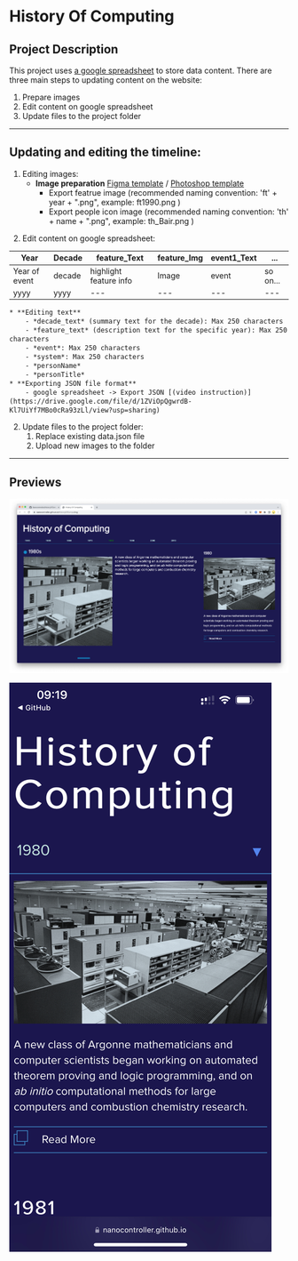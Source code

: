 # History Of Computing

## Project Description

This project uses [a google spreadsheet](https://docs.google.com/spreadsheets/d/1u_ZMDIF0vk718AzKeD3iGzv5BXSBvxNJdlmltV7HGl0/edit?usp=sharing) to store data content. 
There are three main steps to updating content on the website:

1. Prepare images
2. Edit content on google spreadsheet
3. Update files to the project folder

---

## Updating and editing the timeline:
1. Editing images:
	* **Image preparation** [Figma template](https://www.figma.com/file/W8ChwB3qHAnRvmBoTpsqk0/History-of-Computing---Template?node-id=0%3A1) / [Photoshop template](https://drive.google.com/drive/folders/17NApWjLOzARIUxsEhXs5ns6BUC-oxgtH?usp=sharing)
		- Export featrue image (recommended naming convention: 'ft' + year + ".png", example: ft1990.png )
		- Export people icon image (recommended naming convention: 'th' + name + ".png", example: th_Bair.png )
2) Edit content on google spreadsheet:

| Year | Decade | feature_Text | feature_Img | event1_Text | ... |
| --- | --- | --- | --- | --- | --- |
| Year of event | decade | highlight feature info | Image | event | so on... |
| yyyy | yyyy |  --- | --- | --- | --- | 

	* **Editing text**
		- *decade_text* (summary text for the decade): Max 250 characters 
		- *feature_text* (description text for the specific year): Max 250 characters
		- *event*: Max 250 characters
		- *system*: Max 250 characters
		- *personName*
		- *personTitle*
	* **Exporting JSON file format**
		- google spreadsheet -> Export JSON [(video instruction)](https://drive.google.com/file/d/1ZViOpQgwrdB-Kl7UiYf7MBo0cRa93zLl/view?usp=sharing)
		
2. Update files to the project folder:
	1. Replace existing data.json file
	2. Upload new images to the folder

---

## Previews 

![desktop screen capture](hoc-desktop.png)

![mobile screen capture](hoc-mobile.jpg)

